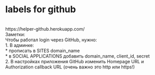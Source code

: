 # labels for github
<br>
https://helper-github.herokuapp.com/
<br>
Заметки: <br>
Чтобы работал  login через GitHub, нужно: <br>
1. В админке: <br>
* прописать в SITES domain_name <br>
* в SOCIAL APPLICATIONS добавить domain_name, client_id, secret <br>
2. В настройках приложения GitHub изменить Homepage URL и Authorization callback URL (очень важно это http или https!)



